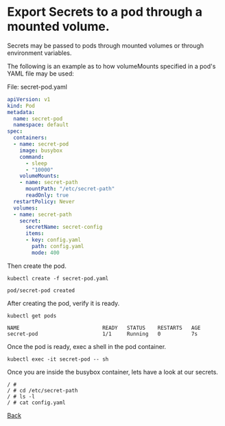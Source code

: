 
# Export Secrets to a pod through a mounted volume.

Secrets may be passed to pods through mounted volumes or through environment variables.

The following is an example as to how volumeMounts specified in a pod's YAML file may be used:

File: secret-pod.yaml
```yaml
apiVersion: v1
kind: Pod  
metadata:  
  name: secret-pod
  namespace: default  
spec:  
  containers:  
  - name: secret-pod
    image: busybox  
    command:  
      - sleep  
      - "10000"  
    volumeMounts:  
    - name: secret-path
      mountPath: "/etc/secret-path"
      readOnly: true  
  restartPolicy: Never  
  volumes:  
  - name: secret-path
    secret:  
      secretName: secret-config     
      items:  
      - key: config.yaml  
        path: config.yaml
        mode: 400
```

Then create the pod.

```
kubectl create -f secret-pod.yaml
```
```
pod/secret-pod created
```

After creating the pod, verify it is ready.

```
kubectl get pods
```
```
NAME                           READY   STATUS    RESTARTS   AGE
secret-pod                     1/1     Running   0          7s
```

Once the pod is ready, exec a shell in the pod container.

```
kubectl exec -it secret-pod -- sh
```

Once you are inside the busybox container, lets have a look at our secrets.

```
/ #
/ # cd /etc/secret-path
/ # ls -l
/ # cat config.yaml
```

[Back](lab06.md)
